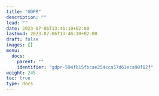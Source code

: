 ```yaml
---
title: "GDPR"
description: ""
lead: ""
date: 2023-07-06T13:46:10+02:00
lastmod: 2023-07-06T13:46:10+02:00
draft: false
images: []
menu:
  docs:
    parent: ""
    identifier: "gdpr-594fb15fbcae254cca57d61eca98f82f"
weight: 245
toc: true
type: docs
---
```

